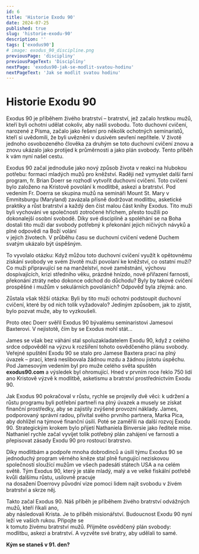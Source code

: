 ```yaml
---
id: 6
title: 'Historie Exodu 90'
date: 2024-07-25
published: true
slug: 'historie-exodu-90'
description: ''
tags: ['exodus90']
# image: exodus_90_discipline.png
previousPage: 'discipliny'
previousPageText: 'Disciplíny'
nextPage: 'exodus90-jak-se-modlit-svatou-hodinu'
nextPageText: 'Jak se modlit svatou hodinu'
---
```


# Historie Exodu 90

Exodus 90 je příběhem živého bratrství – bratrství, jež začalo hrstkou mužů, kteří byli ochotni udělat cokoliv, aby našli svobodu. Toto duchovní cvičení, narozené z Písma, začalo jako řešení pro několik ochotných seminaristů, kteří si uvědomili, že byli uvězněni v dusivém sevření nepřítele. V životě jednoho osvobozeného člověka za druhým se toto duchovní cvičení znovu a znovu ukázalo jako protijed k průměrnosti a jako plán svobody. Tento příběh k vám nyní našel cestu.

Exodus 90 začal jednoduše jako nový způsob života v reakci na hlubokou potřebu: formaci mladých mužů pro kněžství. Raději než vymyslet další farní program, fr. Brian Doerr se rozhodl vytvořit duchovní cvičení. Toto cvičení bylo založeno na Kristově povolání k modlitbě, askezi a bratrství. Pod vedením Fr. Doerra se skupina mužů na semináři Mount St. Mary v Emmitsburgu (Maryland) zavázala přísně dodržovat modlitbu, asketické praktiky a růst bratrství a každý den číst malou část knihy Exodus. Tito muži byli vychováni ve společnosti zotročené hříchem, přesto toužili po dokonalejší osobní svobodě. Díky své disciplíně a spoléhání se na Boha dostali tito muži dar svobody potřebný k překonání jejich ničivých návyků a plné odpovědi na Boží volání  
v jejich životech. V průběhu času se duchovní cvičení vedené Duchem svatým ukázalo být úspěšným.

To vyvolalo otázku: Když můžou toto duchovní cvičení využít k opětovnému získání svobody ve svém životě muži povolaní ke kněžství, co ostatní muži? Co muži připravující se na manželství, nové zaměstnání, výchovu dospívajících, krizi středního věku, prázdné hnízdo, nové přiřazení farnosti, překonání ztráty nebo dokonce odchod do důchodu? Byly by takové cvičení prospěšné i mužům v sekulárních povoláních? Odpověď byla zřejmá: ano.

Zůstala však těžší otázka: Byli by tito muži ochotni podstoupit duchovní cvičení, které by od nich tolik vyžadovalo? Jediným způsobem, jak to zjistit, bylo pozvat muže, aby to vyzkoušeli.

Proto otec Doerr svěřil Exodus 90 bývalému seminaristovi Jamesovi Baxterovi. V nejistotě, čím by se Exodus mohl stát…

James se však bez váhání stal spoluzakladatelem Exodu 90, když z celého srdce odpověděl na výzvu k rozšíření tohoto osvědčeného plánu svobody. Veřejné spuštění Exodu 90 se stalo pro Jamese Baxtera prací na plný úvazek – prací, která neslibovala žádnou mzdu a žádnou jistotu úspěchu. Pod Jamesovým vedením byl pro muže celého světa spuštěn **exodus90.com** a výsledek byl ohromující. Hned v prvním roce řeklo 750 lidí ano Kristově výzvě k modlitbě, asketismu a bratrství prostřednictvím Exodu 90.

Jak Exodus 90 pokračoval v růstu, rychle se projevily dvě věci: k udržení a růstu programu byli potřební partneři na plný úvazek a musely se získat finanční prostředky, aby se zajistily zvýšené provozní náklady. James, podporovaný správní radou, přivítal svého prvního partnera, Marka Pica, aby dohlížel na týmové finanční úsilí. Poté se zaměřili na další rozvoj Exodu 90. Strategickým krokem bylo přijetí Nathaniela Binversie jako ředitele mise. Nathaniel rychle začal vyvíjet tolik potřebný plán zahájení ve farnosti a přepisovat zásady Exodu 90 pro rostoucí bratrstvo.

Díky modlitbám a podpoře mnoha dobrodinců a úsilí týmu Exodus 90 se jednoduchý program věrného kněze stal plně fungující neziskovou společností sloužící mužům ve všech padesáti státech USA a na celém světě. Tým Exodus 90, který je stále mladý, malý a ve velké fiskální potřebě kvůli dalšímu růstu, usilovně pracuje  
na dosažení Doerrovy původní vize pomoci lidem najít svobodu v živém bratrství a skrze něj.

Takto začal Exodus 90. Náš příběh je příběhem živého bratrství odvážných mužů, kteří říkali ano,  
aby následovali Krista. Je to příběh misionářství. Budoucnost Exodu 90 nyní leží ve vašich rukou. Připojte se  
k tomuto živému bratrství mužů. Přijměte osvědčený plán svobody: modlitbu, askezi a bratrství. A vyzvěte své bratry, aby udělali to samé.

**Kým se staneš v 91. den?**
